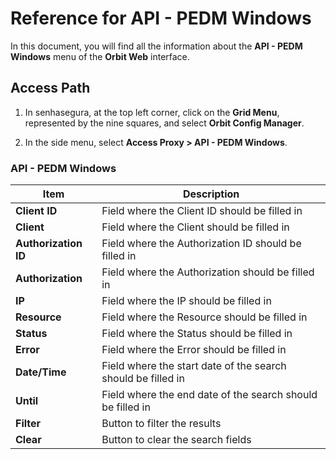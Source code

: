 # Reference for API - PEDM Windows

In this document, you will find all the information about the **API - PEDM Windows** menu of the **Orbit Web** interface.

## Access Path

1. In senhasegura, at the top left corner, click on the **Grid Menu**, represented by the nine squares, and select **Orbit Config Manager**.

1. In the side menu, select **Access Proxy > API - PEDM Windows**.

### API - PEDM Windows

| Item               | Description                                       |
|--------------------|---------------------------------------------------|
| **Client ID**      | Field where the Client ID should be filled in     |
| **Client**        | Field where the Client should be filled in        |
| **Authorization ID**  | Field where the Authorization ID should be filled in |
| **Authorization**  | Field where the Authorization should be filled in |
| **IP**             | Field where the IP should be filled in            |
| **Resource**       | Field where the Resource should be filled in      |
| **Status**         | Field where the Status should be filled in        |
| **Error**          | Field where the Error should be filled in         |
| **Date/Time**      | Field where the start date of the search should be filled in |
| **Until**             | Field where the end date of the search should be filled in |
| **Filter**         | Button to filter the results                      |
| **Clear**          | Button to clear the search fields                 |